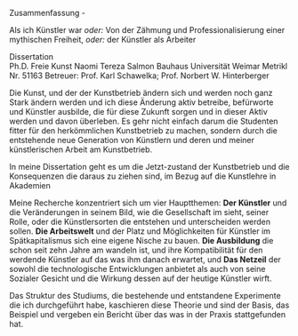 Zusammenfassung - 

Als ich Künstler war *oder:* Von der Zähmung und Professionalisierung einer mythischen Freiheit, *oder:*  der Künstler als Arbeiter 

Dissertation  
Ph.D. Freie Kunst
Naomi Tereza Salmon
Bauhaus Universität Weimar
Metrikl Nr. 51163
Betreuer: Prof. Karl Schawelka; Prof. Norbert W. Hinterberger

Die Kunst, und der der Kunstbetrieb ändern sich und werden noch ganz Stark ändern werden und ich diese Änderung aktiv betreibe, befürworte und Künstler ausbilde, die für diese Zukunft sorgen und in dieser Aktiv werden und davon überleben.
Es gehr nicht einfach darum die Studenten fitter für den herkömmlichen Kunstbetrieb zu machen, sondern durch die entstehende neue Generation von Künstlern und deren und meiner künstlerischen Arbeit am Kunstbetrieb. 

In meine Dissertation geht es um die Jetzt-zustand der Kunstbetrieb und die Konsequenzen die daraus zu ziehen sind, im Bezug auf die Kunstlehre in Akademien

Meine Recherche konzentriert sich um vier Hauptthemen: **Der Künstler** und die Veränderungen in seinem Bild, wie die Gesellschaft im sieht, seiner Rolle, oder die Künstlersorten die entstehen und unterscheiden werden sollen. **Die Arbeitswelt** und der Platz und Möglichkeiten für Künstler im Spätkapitalismus sich eine eigene Nische zu bauen. **Die Ausbildung** die schon seit zehn Jahre am wandeln ist, und ihre Kompatibilität für den werdende Künstler auf das was ihm danach erwartet, und **Das Netzeil** der sowohl die technologische Entwicklungen anbietet als auch von seine Sozialer Gesicht und die Wirkung dessen auf der heutige Künstler wirft.

Das Struktur des Studiums, die bestehende und entstandene Experimente die ich durchgeführt habe, kaschieren diese Theorie und sind der Basis, das Beispiel und vergeben ein Bericht über das was in der Praxis stattgefunden hat.


